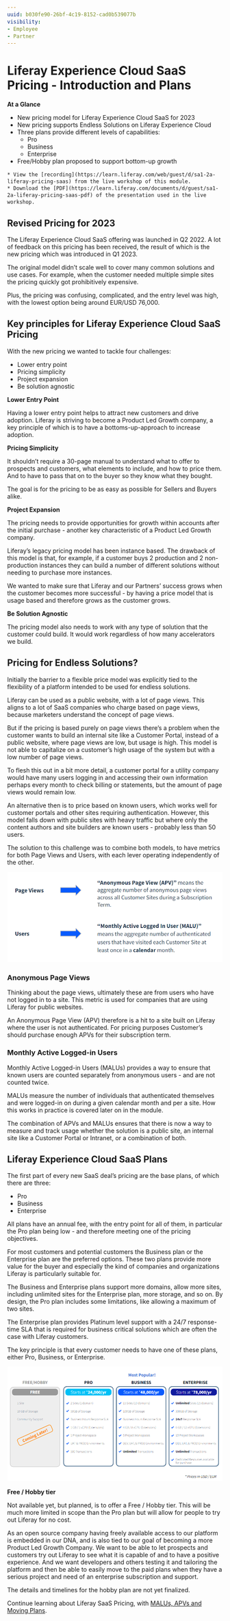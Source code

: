 ```yaml
---
uuid: b030fe90-26bf-4c19-8152-cad0b539077b
visibility: 
- Employee
- Partner
---
```


# Liferay Experience Cloud SaaS Pricing - Introduction and Plans

**At a Glance**

* New pricing model for Liferay Experience Cloud SaaS for 2023
* New pricing supports Endless Solutions on Liferay Experience Cloud
* Three plans provide different levels of capabilities:
  * Pro
  * Business
  * Enterprise
* Free/Hobby plan proposed to support bottom-up growth

```{note}
* View the [recording](https://learn.liferay.com/web/guest/d/sa1-2a-liferay-pricing-saas) from the live workshop of this module.
* Download the [PDF](https://learn.liferay.com/documents/d/guest/sa1-2a-liferay-pricing-saas-pdf) of the presentation used in the live workshop.
```

## Revised Pricing for 2023

The Liferay Experience Cloud SaaS offering was launched in Q2 2022. A lot of feedback on this pricing has been received, the result of which is the new pricing which was introduced in Q1 2023.

The original model didn’t scale well to cover many common solutions and use cases. For example, when the customer needed multiple simple sites the pricing quickly got prohibitively expensive.

Plus, the pricing was confusing, complicated, and the entry level was high, with the lowest option being around EUR/USD 76,000.

## Key principles for Liferay Experience Cloud SaaS Pricing

With the new pricing we wanted to tackle four challenges:

* Lower entry point
* Pricing simplicity
* Project expansion
* Be solution agnostic

**Lower Entry Point**

Having a lower entry point helps to attract new customers and drive adoption. Liferay is striving to become a Product Led Growth company, a key principle of which is to have a bottoms-up-approach to increase adoption.

**Pricing Simplicity**

It shouldn’t require a 30-page manual to understand what to offer to prospects and customers, what elements to include, and how to price them. And to have to pass that on to the buyer so they know what they bought. 

The goal is for the pricing to be as easy as possible for Sellers and Buyers alike.

**Project Expansion**

The pricing needs to provide opportunities for growth within accounts after the initial purchase - another key characteristic of a Product Led Growth company.

Liferay’s legacy pricing model has been instance based. The drawback of this model is that, for example, if a customer buys 2 production and 2 non-production instances they can build a number of different solutions without needing to purchase more instances.

We wanted to make sure that Liferay and our Partners’ success grows when the customer becomes more successful - by having a price model that is usage based and therefore grows as the customer grows.

**Be Solution Agnostic**

The pricing model also needs to work with any type of solution that the customer could build. It would work regardless of how many accelerators we build.

## Pricing for Endless Solutions?

Initially the barrier to a flexible price model was explicitly tied to the flexibility of a platform intended to be used for endless solutions.

Liferay can be used as a public website, with a lot of page views. This aligns to a lot of SaaS companies who charge based on page views, because marketers understand the concept of page views.

But if the pricing is based purely on page views there’s a problem when the customer wants to build an internal site like a Customer Portal, instead of a public website, where page views are low, but usage is high. This model is not able to capitalize on a customer’s high usage of the system but with a low number of page views.

To flesh this out in a bit more detail, a customer portal for a utility company would have many users logging in and accessing their own information perhaps every month to check billing or statements, but the amount of page views would remain low. 

An alternative then is to price based on known users, which works well for customer portals and other sites requiring authentication.  However, this model falls down with public sites with heavy traffic but where only the content authors and site builders are known users - probably less than 50 users.

The solution to this challenge was to combine both models, to have metrics for both Page Views and Users, with each lever operating independently of the other.

![Liferay Experience Cloud SaaS Pricing tracks both users and page views.](./liferay-pricing-saas/images/01.png)

### Anonymous Page Views

Thinking about the page views, ultimately these are from users who have not logged in to a site. This metric is used for companies that are using Liferay for public websites.

An Anonymous Page View (APV) therefore is a hit to a site built on Liferay where the user is not authenticated. For pricing purposes Customer’s should purchase enough APVs for their subscription term.

### Monthly Active Logged-in Users

Monthly Active Logged-in Users (MALUs) provides a way to ensure that known users are counted separately from anonymous users - and are not counted twice.

MALUs measure the number of individuals that authenticated themselves and were logged-in on during a given calendar month and per a site.  How this works in practice is covered later on in the module.

The combination of APVs and MALUs ensures that there is now a way to measure and track usage whether the solution is a public site, an internal site like a Customer Portal or Intranet, or a combination of both.

## Liferay Experience Cloud SaaS Plans

The first part of every new SaaS deal’s pricing are the base plans, of which there are three:

* Pro
* Business
* Enterprise 

All plans have an annual fee, with the entry point for all of them, in particular the Pro plan being low - and therefore meeting one of the pricing objectives.

For most customers and potential customers the Business plan or the Enterprise plan are the preferred options. These two plans provide more value for the buyer and especially the kind of companies and organizations Liferay is particularly suitable for. 

The Business and Enterprise plans support more domains, allow more sites, including unlimited sites for the Enterprise plan, more storage, and so on. By design, the Pro plan includes some limitations, like allowing a maximum of two sites. 

The Enterprise plan provides Platinum level support with a 24/7 response-time SLA that is required for business critical solutions which are often the case with Liferay customers.

The key principle is that every customer needs to have one of these plans, either Pro, Business, or Enterprise.

![There are three plans for Liferay Experience Cloud SaaS - Pro, Business, and Enterprise, each offering different levels of usage and capacity.](./liferay-pricing-saas/images/02.png)

**Free / Hobby tier**

Not available yet, but planned, is to offer a Free / Hobby tier. This will be much more limited in scope than the Pro plan but will allow for people to try out Liferay for no cost. 

As an open source company having freely available access to our platform is embedded in our DNA, and is also tied to our goal of becoming a more Product Led Growth Company. We want to be able to let prospects and customers try out Liferay to see what it is capable of and to have a positive experience. And we want developers and others testing it and tailoring the platform and then be able to easily move to the paid plans when they have a serious project and need of an enterprise subscription and support.

The details and timelines for the hobby plan are not yet finalized.

Continue learning about Liferay SaaS Pricing, with [MALUs, APVs and Moving Plans](./liferay-pricing-saas-malus-apvs.md).
